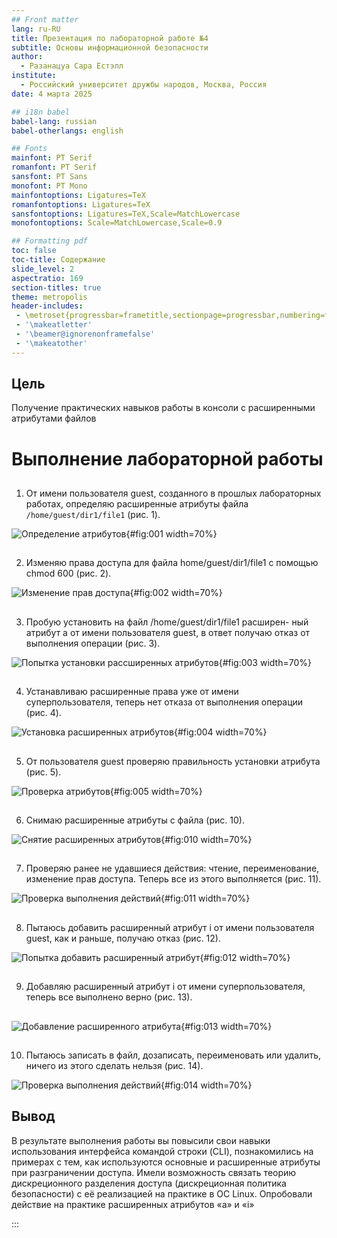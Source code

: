 ```yaml
---
## Front matter
lang: ru-RU
title: Презентация по лабораторной работе №4
subtitle: Основы информационной безопасности
author:
  - Разанацуа Сара Естэлл
institute:
  - Российский университет дружбы народов, Москва, Россия
date: 4 марта 2025

## i18n babel
babel-lang: russian
babel-otherlangs: english

## Fonts
mainfont: PT Serif
romanfont: PT Serif
sansfont: PT Sans
monofont: PT Mono
mainfontoptions: Ligatures=TeX
romanfontoptions: Ligatures=TeX
sansfontoptions: Ligatures=TeX,Scale=MatchLowercase
monofontoptions: Scale=MatchLowercase,Scale=0.9

## Formatting pdf
toc: false
toc-title: Содержание
slide_level: 2
aspectratio: 169
section-titles: true
theme: metropolis
header-includes:
 - \metroset{progressbar=frametitle,sectionpage=progressbar,numbering=fraction}
 - '\makeatletter'
 - '\beamer@ignorenonframefalse'
 - '\makeatother'
---
```



## Цель

Получение практических навыков работы в консоли с расширенными
атрибутами файлов

# Выполнение лабораторной работы

##
1. От имени пользователя guest, созданного в прошлых лабораторных работах, определяю расширенные атрибуты файлa `/home/guest/dir1/file1` (рис. 1).

![Определение атрибутов](image/1.jpg){#fig:001 width=70%}

##

2. Изменяю права доступа для файла home/guest/dir1/file1 с помощью chmod 600 (рис. 2).

![Изменение прав доступа](image/2.jpg){#fig:002 width=70%}

##

3. Пробую установить на файл /home/guest/dir1/file1 расширен-
ный атрибут a от имени пользователя guest, в ответ получаю отказ от выполнения операции (рис. 3).

![Попытка установки рассширенных атрибутов](image/3.jpg){#fig:003 width=70%}

##

4. Устанавливаю расширенные права уже от имени суперпользователя, теперь нет отказа от выполнения операции (рис. 4).

![Установка расширенных атрибутов](image/4.jpg){#fig:004 width=70%}

##

5. От пользователя guest проверяю правильность установки атрибута (рис. 5).

![Проверка атрибутов](image/5.jpg){#fig:005 width=70%}

##

6. Снимаю расширенные атрибуты с файла (рис. 10).

![Снятие расширенных атрибутов](image/10.jpg){#fig:010 width=70%}

##

7. Проверяю ранее не удавшиеся действия: чтение, переименование, изменение прав доступа. Теперь все из этого выполняется (рис. 11).

![Проверка выполнения действий](image/11.jpg){#fig:011 width=70%}

##

8. Пытаюсь добавить расширенный атрибут i от имени пользователя guest, как и раньше, получаю отказ (рис. 12).

![Попытка добавить расширенный атрибут](image/12.jpg){#fig:012 width=70%}

##

9. Добавляю расширенный атрибут i от имени суперпользователя, теперь все выполнено верно (рис. 13).

##

![Добавление расширенного атрибута](image/13.jpg){#fig:013 width=70%}

##

10. Пытаюсь записать в файл, дозаписать, переименовать или удалить, ничего из этого сделать нельзя (рис. 14).

![Проверка выполнения действий](image/14.jpg){#fig:014 width=70%}



## Вывод

В результате выполнения работы вы повысили свои навыки использования интерфейса командой строки (CLI), познакомились на примерах с тем,
как используются основные и расширенные атрибуты при разграничении
доступа. Имели возможность связать теорию дискреционного разделения
доступа (дискреционная политика безопасности) с её реализацией на практике в ОС Linux. Опробовали действие на практике расширенных атрибутов «а» и «i»


:::


